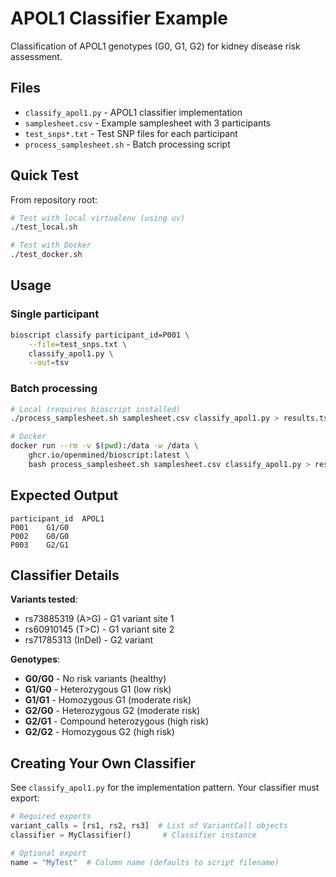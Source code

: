 # APOL1 Classifier Example

Classification of APOL1 genotypes (G0, G1, G2) for kidney disease risk assessment.

## Files

- `classify_apol1.py` - APOL1 classifier implementation
- `samplesheet.csv` - Example samplesheet with 3 participants
- `test_snps*.txt` - Test SNP files for each participant
- `process_samplesheet.sh` - Batch processing script

## Quick Test

From repository root:

```bash
# Test with local virtualenv (using uv)
./test_local.sh

# Test with Docker
./test_docker.sh
```

## Usage

### Single participant

```bash
bioscript classify participant_id=P001 \
    --file=test_snps.txt \
    classify_apol1.py \
    --out=tsv
```

### Batch processing

```bash
# Local (requires bioscript installed)
./process_samplesheet.sh samplesheet.csv classify_apol1.py > results.tsv

# Docker
docker run --rm -v $(pwd):/data -w /data \
    ghcr.io/openmined/bioscript:latest \
    bash process_samplesheet.sh samplesheet.csv classify_apol1.py > results.tsv
```

## Expected Output

```tsv
participant_id	APOL1
P001	G1/G0
P002	G0/G0
P003	G2/G1
```

## Classifier Details

**Variants tested**:
- rs73885319 (A>G) - G1 variant site 1
- rs60910145 (T>C) - G1 variant site 2
- rs71785313 (InDel) - G2 variant

**Genotypes**:
- **G0/G0** - No risk variants (healthy)
- **G1/G0** - Heterozygous G1 (low risk)
- **G1/G1** - Homozygous G1 (moderate risk)
- **G2/G0** - Heterozygous G2 (moderate risk)
- **G2/G1** - Compound heterozygous (high risk)
- **G2/G2** - Homozygous G2 (high risk)

## Creating Your Own Classifier

See `classify_apol1.py` for the implementation pattern. Your classifier must export:

```python
# Required exports
variant_calls = [rs1, rs2, rs3]  # List of VariantCall objects
classifier = MyClassifier()       # Classifier instance

# Optional export
name = "MyTest"  # Column name (defaults to script filename)
```
